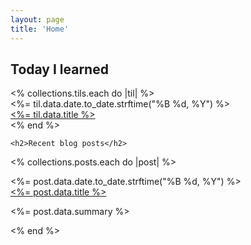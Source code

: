```yaml
---
layout: page
title: 'Home'
---
```


<div class="mx-auto my-0 bg-white p-[40px] pb-1">
	<!-- <h2>Sprints</h2>
	<% collections.sprints.each do |sprint| %>
    <div class="mb-10">
      <div class="mt-0 mb-0">
        <a class="" href="<%= sprint.relative_url %>"><%= sprint.data.title %></a>
      </div>
    </div>
  <% end %> -->
	<h2>Today I learned</h2>
	<% collections.tils.each do |til| %>
    <div class="mb-10">
			<div class="text-[10px] text-[#959595] font-medium"><%= til.data.date.to_date.strftime("%B %d, %Y") %></div>
      <div class="mt-0 mb-0">
        <a class="" href="<%= til.relative_url %>"><%= til.data.title %></a>
      </div>
    </div>
  <% end %> 

	<h2>Recent blog posts</h2>
  <% collections.posts.each do |post| %>
    <div class="mb-10">
      <div class="text-[10px] text-[#959595] font-medium"><%= post.data.date.to_date.strftime("%B %d, %Y") %></div>
      <div class="mt-0 mb-0">
        <a class="" href="<%= post.relative_url %>"><%= post.data.title %></a>
      </div>
      <p class=""><%= post.data.summary %></p>
    </div>
  <% end %>
</div>
